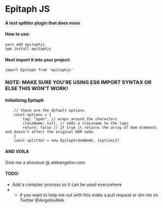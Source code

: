 # Epitaph JS

#### A text splitter plugin that does more

#### How to use:

```
yarn add epitaphjs
npm install epitaphjs
```

#### Next import it into your project:

```
import Epitaph from 'epitaphjs'
```

### NOTE: MAKE SURE YOU'RE USING ES6 IMPORT SYNTAX OR ELSE THIS WON'T WORK!

#### Initializing Epitaph

```
	// these are the default options
	const options = {
		tag: "span", // wraps around the characters
		className: null, // adds a classname to the tags
		return: false // If true it returns the array of dom elements and doesn't affect the original DOM node.
	}
	const splitter = new Epitaph(domNode, {options})
```

#### AND VOILA

Give me a shoutout @ alekangelov.com

#### TODO:

- Add a compiler process so it can be used everywhere
- - if you want to help me out with this make a pull request or dm me on Twitter @AngelovAlek

